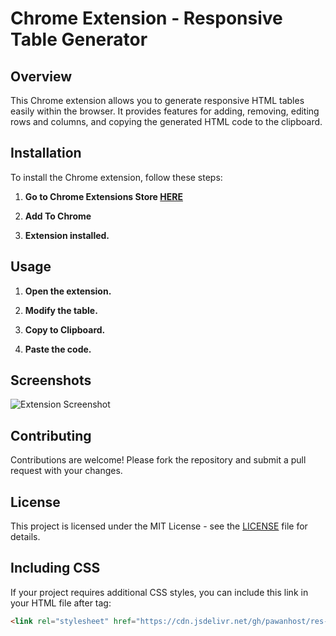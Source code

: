 # Chrome Extension - Responsive Table Generator

## Overview

This Chrome extension allows you to generate responsive HTML tables easily within the browser. It provides features for adding, removing, editing rows and columns, and copying the generated HTML code to the clipboard.

## Installation

To install the Chrome extension, follow these steps:

1. **Go to Chrome Extensions Store [HERE](https://www.pawanjagriti.in)**

2. **Add To Chrome**

3. **Extension installed.**

## Usage

1. **Open the extension.**

2. **Modify the table.**

3. **Copy to Clipboard.**

4. **Paste the code.**

## Screenshots

![Extension Screenshot](/path/to/screenshot.png)

## Contributing

Contributions are welcome! Please fork the repository and submit a pull request with your changes.

## License

This project is licensed under the MIT License - see the [LICENSE](LICENSE) file for details.

## Including CSS

If your project requires additional CSS styles, you can include this link in your HTML file after <head> tag:

```html
<link rel="stylesheet" href="https://cdn.jsdelivr.net/gh/pawanhost/res-table@main/res-table.css"/>
